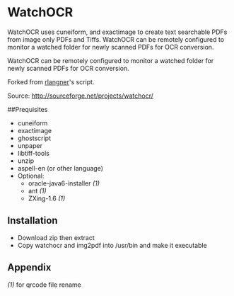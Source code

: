 # WatchOCR

WatchOCR uses cuneiform, and exactimage to create text searchable PDFs from image only PDFs and Tiffs. WatchOCR can be remotely configured to monitor a watched folder for newly scanned PDFs for OCR conversion.

WatchOCR can be remotely configured to monitor a watched folder for newly scanned PDFs for OCR conversion.

Forked from [rlangner](https://sourceforge.net/u/rlangner/profile/)'s script.

Source: http://sourceforge.net/projects/watchocr/

##Prequisites
* cuneiform
* exactimage
* ghostscript
* unpaper
* libtiff-tools
* unzip
* aspell-en (or other language)
* Optional:
  * oracle-java6-installer *(1)*
  * ant *(1)*
  * ZXing-1.6 *(1)*

## Installation
* Download zip then extract
* Copy watchocr and img2pdf into /usr/bin and make it executable

## Appendix
*(1)* for qrcode file rename
